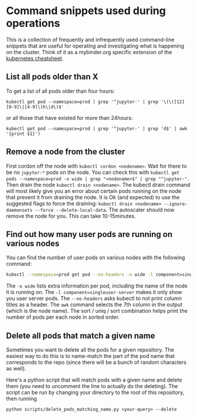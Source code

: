 # Command snippets used during operations

This is a collection of frequently and infrequently used command-line snippets
that are useful for operating and investigating what is happening on the
cluster. Think of it as a mybinder.org specific extension of the [kubernetes
cheatsheet](https://kubernetes.io/docs/reference/kubectl/cheatsheet/).


## List all pods older than X

To get a list of all pods older than four hours:
```
kubectl get pod --namespace=prod | grep '^jupyter-' | grep '\(\([12][0-9]\|[4-9]\)h\|d\)$'
```

or all those that have existed for more than 24hours:
```
kubectl get pod --namespace=prod | grep '^jupyter-' | grep 'd$' | awk '{print $1}')
```


## Remove a node from the cluster

First cordon off the node with `kubectl cordon <nodename>`.
Wait for there to be no `jupyter-*` pods on the node. You can check this with
`kubectl get pods --namespace=prod -o wide | grep "<nodename>$" | grep "^jupyter-"`.
Then drain the node `kubectl drain <nodename>`. The kubectl drain command will
most likely give you an error about certain pods running on the node that
prevent it from draining the node. It is Ok (and expected) to use the suggested
flags to force the draining: `kubectl drain <nodename> --ignore-daemonsets --force --delete-local-data`. The autoscaler should now remove the  node for you.
This can take 10-15minutes.

## Find out how many user pods are running on various nodes

You can find the number of user pods on various nodes with the following command:

```bash
kubectl --namespace=prod get pod --no-headers -o wide -l component=singleuser-server | awk '{ print $7; }' | sort | uniq -c | sort -n
```

The `-o wide` lists extra information per pod, including the name of the node it is
running on. The `-l component=singleuser-server` makes it only show you user server
pods. The `--no-headers` asks kubectl to not print column titles as a header.
The `awk` command selects the 7th column in the output (which is the node name).
The sort / uniq / sort combination helps print the number of pods per each node in
sorted order.

## Delete all pods that match a given name

Sometimes you want to delete all the pods for a given repository. The easiest
way to do this is to name-match the part of the pod name that corresponds to
the repo (since there will be a bunch of random characters as well).

Here's a python script that will match pods with a given name and delete them
(you need to uncomment the line to actually do the deleting). The script can
be run by changing your directory to the root of this repository, then running

```
python scripts/delete_pods_matching_name.py <your-query> --delete
```
